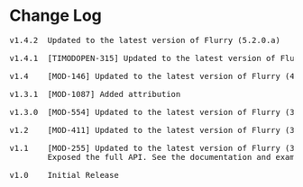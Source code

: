 # Change Log
<pre>
v1.4.2	Updated to the latest version of Flurry (5.2.0.a)

v1.4.1	[TIMODOPEN-315] Updated to the latest version of Flurry (5.0.0.a)

v1.4	[MOD-146] Updated to the latest version of Flurry (4.4.0)

v1.3.1	[MOD-1087] Added attribution

v1.3.0	[MOD-554] Updated to the latest version of Flurry (3.1.0) removing UDID support

v1.2	[MOD-411] Updated to the latest version of Flurry (3.0.7)

v1.1	[MOD-255] Updated to the latest version of Flurry (3.0.0)
		Exposed the full API. See the documentation and example for more information.

v1.0	Initial Release
